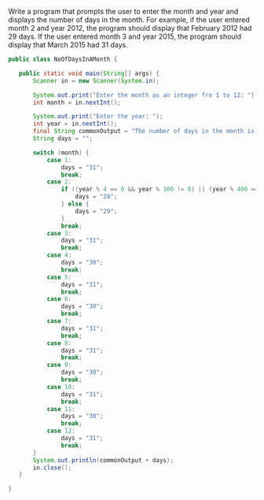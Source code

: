 Write a program that prompts the user to enter the month and year and displays the number of days in the month. 
For example, if the user entered month 2 and year 2012, the program should display that February 2012 had 29 days. If the user entered month 3 and year 2015, the program should display that March 2015 had 31 days.
 
 ```java
public class NoOfDaysInAMonth {

    public static void main(String[] args) {
        Scanner in = new Scanner(System.in);

        System.out.print("Enter the month as an integer fro 1 to 12: ");
        int month = in.nextInt();

        System.out.print("Enter the year: ");
        int year = in.nextInt();
        final String commonOutput = "The number of days in the month is ";
        String days = "";

        switch (month) {
            case 1:
                days = "31";
                break;
            case 2:
                if ((year % 4 == 0 && year % 100 != 0) || (year % 400 == 0)) {
                    days = "28";
                } else {
                    days = "29";
                }
                break;
            case 3:
                days = "31";
                break;
            case 4:
                days = "30";
                break;
            case 5:
                days = "31";
                break;
            case 6:
                days = "30";
                break;
            case 7:
                days = "31";
                break;
            case 8:
                days = "31";
                break;
            case 9:
                days = "30";
                break;
            case 10:
                days = "31";
                break;
            case 11:
                days = "30";
                break;
            case 12:
                days = "31";
                break;
        }
        System.out.println(commonOutput + days);
        in.close();
    }

}
```